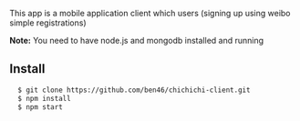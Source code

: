 This app is a mobile application client which 
users (signing up using weibo simple registrations) 

**Note:** You need to have node.js and mongodb installed and running

## Install
```sh
  $ git clone https://github.com/ben46/chichichi-client.git
  $ npm install
  $ npm start
```
